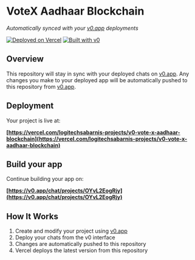 # VoteX Aadhaar Blockchain

*Automatically synced with your [v0.app](https://v0.app) deployments*

[![Deployed on Vercel](https://img.shields.io/badge/Deployed%20on-Vercel-black?style=for-the-badge&logo=vercel)](https://vercel.com/logitechsabarnis-projects/v0-vote-x-aadhaar-blockchain)
[![Built with v0](https://img.shields.io/badge/Built%20with-v0.app-black?style=for-the-badge)](https://v0.app/chat/projects/OYvL2EogRjy)

## Overview

This repository will stay in sync with your deployed chats on [v0.app](https://v0.app).
Any changes you make to your deployed app will be automatically pushed to this repository from [v0.app](https://v0.app).

## Deployment

Your project is live at:

**[https://vercel.com/logitechsabarnis-projects/v0-vote-x-aadhaar-blockchain](https://vercel.com/logitechsabarnis-projects/v0-vote-x-aadhaar-blockchain)**

## Build your app

Continue building your app on:

**[https://v0.app/chat/projects/OYvL2EogRjy](https://v0.app/chat/projects/OYvL2EogRjy)**

## How It Works

1. Create and modify your project using [v0.app](https://v0.app)
2. Deploy your chats from the v0 interface
3. Changes are automatically pushed to this repository
4. Vercel deploys the latest version from this repository